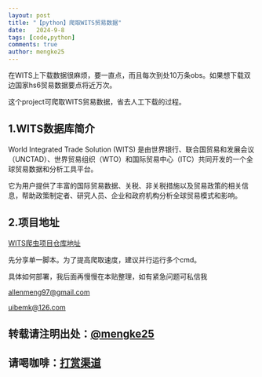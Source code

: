 ```yaml
---
layout: post
title: "【python】爬取WITS贸易数据"
date:   2024-9-8
tags: [code,python]
comments: true
author: mengke25
---
```


在WITS上下载数据很麻烦，要一直点，而且每次到处10万条obs。如果想下载双边国家hs6贸易数据要点将近万次。

这个project可爬取WITS贸易数据，省去人工下载的过程。

<!-- more -->


## 1.WITS数据库简介

World Integrated Trade Solution (WITS) 是由世界银行、联合国贸易和发展会议（UNCTAD）、世界贸易组织（WTO）和国际贸易中心（ITC）共同开发的一个全球贸易数据和分析工具平台。

它为用户提供了丰富的国际贸易数据、关税、非关税措施以及贸易政策的相关信息，帮助政策制定者、研究人员、企业和政府机构分析全球贸易模式和影响。


## 2.项目地址

[WITS爬虫项目仓库地址](https://github.com/mengke25/wits_crawler)

先分享单一脚本。为了提高爬取速度，建议并行运行多个cmd。

具体如何部署，我后面再慢慢在本贴整理，如有紧急问题可私信我

allenmeng97@gmail.com

uibemk@126.com




##   <a name='mengke25https:mengke25.github.io'></a>**转载请注明出处**：[@mengke25](https://mengke25.github.io/) 

##  <a name='https:mengke25.github.ioimagesdashang.png'></a>**请喝咖啡**：[打赏渠道](https://mengke25.github.io/images/dashang.png)

